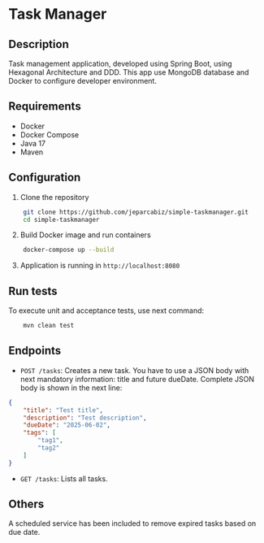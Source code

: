 # Task Manager

## Description

Task management application, developed using Spring Boot, using Hexagonal Architecture and DDD. This app use MongoDB database and Docker to configure developer environment.

## Requirements

- Docker
- Docker Compose
- Java 17
- Maven

## Configuration

1. Clone the repository

```bash
    git clone https://github.com/jeparcabiz/simple-taskmanager.git
    cd simple-taskmanager
```

2. Build Docker image and run containers

```bash
    docker-compose up --build
```

3. Application is running in `http://localhost:8080`

## Run tests

To execute unit and acceptance tests, use next command:

```bash
    mvn clean test
```

## Endpoints

* `POST /tasks`: Creates a new task. You have to use a JSON body with next mandatory information: title and future dueDate. Complete JSON body is shown in the next line:
```json
{
    "title": "Test title",
    "description": "Test description",
    "dueDate": "2025-06-02",
    "tags": [
        "tag1",
        "tag2"
    ]
}
```

* `GET /tasks`: Lists all tasks.

## Others

A scheduled service has been included to remove expired tasks based on due date.